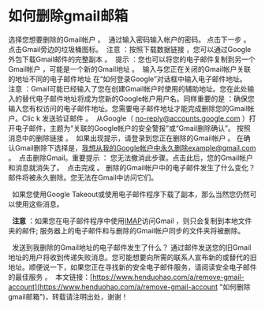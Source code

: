 # 如何删除gmail邮箱
选择您想要删除的Gmail帐户 。
​
通过输入密码输入帐户的密码。
​
点击下一步 。
​
点击Gmail旁边的垃圾桶图标。
​
注意 ：按照下载数据链接 ，您可以通过Google外包下载Gmail邮件的完整副本 。
​
提示 ：您也可以将您的电子邮件复制到另一个Gmail帐户 ，可能是一个新的Gmail地址 。
​
输入与您正在关闭的Gmail帐户关联的地址不同的电子邮件地址 在“如何登录Google”对话框中输入电子邮件地址。
​
注意 ：Gmail可能已经输入了您在创建Gmail帐户时使用的辅助地址。您在此处输入的替代电子邮件地址将成为您新的Google帐户用户名。
​
同样重要的是 ：确保您输入您有权访问的电子邮件地址。您需要电子邮件地址才能完成删除您的Gmail帐户。
​
Clic k 发送验证邮件 。
​
从Google（ no-reply@accounts.google.com ）打开电子邮件，主题为“关联的Google帐户的安全警报”或“Gmail删除确认”。
​
按照消息中的删除链接 。
​
如果出现提示，请登录到您正在删除的Gmail帐户 。
​
在确认Gmail删除下选择是，我想从我的Google帐户中永久删除example@gmail.com 。
​
点击删除Gmail。重要提示 ： 您无法撤消此步骤。点击此后，您的Gmail帐户和消息就消失了。
​
点击完成 。
​
删除的Gmail帐户中的电子邮件发生了什么变化？
​
邮件将被永久删除。您无法在Gmail中访问它们。
​

​
​
如果您使用Google Takeout或使用电子邮件程序下载了副本，那么当然您仍然可以使用这些消息。
​

​
​
**注意** ：如果您在电子邮件程序中使用[IMAP](https://www.henduohao.com/tag/imap "IMAP（Internet Message Access Protocol）以前称作交互邮件访问协议（Interactive Mail Access Protocol），是一个应用层协议。")访问Gmail ，则只会复制到本地文件夹的邮件; 服务器上的电子邮件和与删除的Gmail帐户同步的文件夹将被删除。
​

​
​
发送到我删除的Gmail地址的电子邮件发生了什么？
​
通过邮件发送您的旧Gmail地址的用户将收到传递失败消息。您可能想要向所需的联系人宣布新的或替代的旧地址。顺便说一下，如果您正在寻找新的安全电子邮件服务，请阅读安全电子邮件的最佳服务 。
​
本文链接：[https://www.henduohao.com/a/remove-gmail-account](https://www.henduohao.com/a/remove-gmail-account "如何删除gmail邮箱")，转载请注明出处，谢谢！
